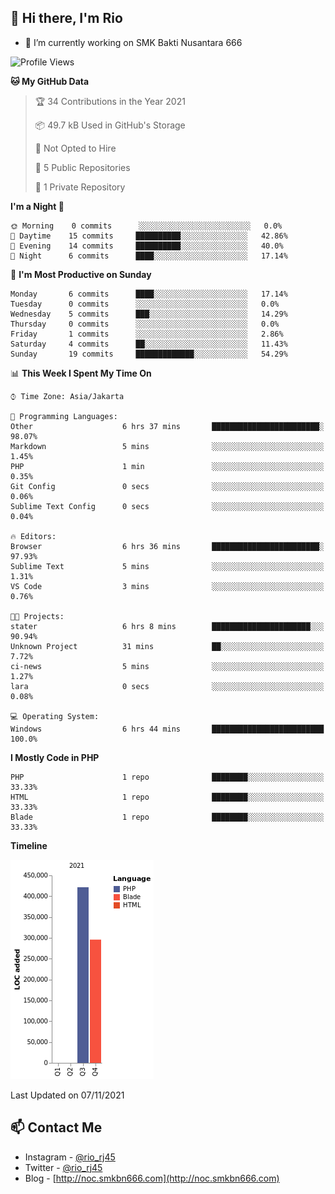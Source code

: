 ## 👋 Hi there, I'm Rio 

-  🔭 I’m currently working on SMK Bakti Nusantara 666

<!--START_SECTION:waka-->
![Profile Views](http://img.shields.io/badge/Profile%20Views-190-blue)

**🐱 My GitHub Data** 

> 🏆 34 Contributions in the Year 2021
 > 
> 📦 49.7 kB Used in GitHub's Storage 
 > 
> 🚫 Not Opted to Hire
 > 
> 📜 5 Public Repositories 
 > 
> 🔑 1 Private Repository 
 > 
**I'm a Night 🦉** 

```text
🌞 Morning    0 commits      ░░░░░░░░░░░░░░░░░░░░░░░░░   0.0% 
🌆 Daytime    15 commits     ██████████░░░░░░░░░░░░░░░   42.86% 
🌃 Evening    14 commits     ██████████░░░░░░░░░░░░░░░   40.0% 
🌙 Night      6 commits      ████░░░░░░░░░░░░░░░░░░░░░   17.14%

```
📅 **I'm Most Productive on Sunday** 

```text
Monday       6 commits      ████░░░░░░░░░░░░░░░░░░░░░   17.14% 
Tuesday      0 commits      ░░░░░░░░░░░░░░░░░░░░░░░░░   0.0% 
Wednesday    5 commits      ███░░░░░░░░░░░░░░░░░░░░░░   14.29% 
Thursday     0 commits      ░░░░░░░░░░░░░░░░░░░░░░░░░   0.0% 
Friday       1 commits      ░░░░░░░░░░░░░░░░░░░░░░░░░   2.86% 
Saturday     4 commits      ██░░░░░░░░░░░░░░░░░░░░░░░   11.43% 
Sunday       19 commits     █████████████░░░░░░░░░░░░   54.29%

```


📊 **This Week I Spent My Time On** 

```text
⌚︎ Time Zone: Asia/Jakarta

💬 Programming Languages: 
Other                    6 hrs 37 mins       ████████████████████████░   98.07% 
Markdown                 5 mins              ░░░░░░░░░░░░░░░░░░░░░░░░░   1.45% 
PHP                      1 min               ░░░░░░░░░░░░░░░░░░░░░░░░░   0.35% 
Git Config               0 secs              ░░░░░░░░░░░░░░░░░░░░░░░░░   0.06% 
Sublime Text Config      0 secs              ░░░░░░░░░░░░░░░░░░░░░░░░░   0.04%

🔥 Editors: 
Browser                  6 hrs 36 mins       ████████████████████████░   97.93% 
Sublime Text             5 mins              ░░░░░░░░░░░░░░░░░░░░░░░░░   1.31% 
VS Code                  3 mins              ░░░░░░░░░░░░░░░░░░░░░░░░░   0.76%

🐱‍💻 Projects: 
stater                   6 hrs 8 mins        ██████████████████████░░░   90.94% 
Unknown Project          31 mins             ██░░░░░░░░░░░░░░░░░░░░░░░   7.72% 
ci-news                  5 mins              ░░░░░░░░░░░░░░░░░░░░░░░░░   1.27% 
lara                     0 secs              ░░░░░░░░░░░░░░░░░░░░░░░░░   0.08%

💻 Operating System: 
Windows                  6 hrs 44 mins       █████████████████████████   100.0%

```

**I Mostly Code in PHP** 

```text
PHP                      1 repo              ████████░░░░░░░░░░░░░░░░░   33.33% 
HTML                     1 repo              ████████░░░░░░░░░░░░░░░░░   33.33% 
Blade                    1 repo              ████████░░░░░░░░░░░░░░░░░   33.33%

```


**Timeline**

![Chart not found](https://raw.githubusercontent.com/neushepa/neushepa/main/charts/bar_graph.png) 


 Last Updated on 07/11/2021
<!--END_SECTION:waka-->

## 📫 Contact Me
- Instagram - [@rio_rj45](https://www.instagram.com/rio_rj45/)
- Twitter - [@rio_rj45](https://twitter.com/rio_rj45)
- Blog - [http://noc.smkbn666.com](http://noc.smkbn666.com)
